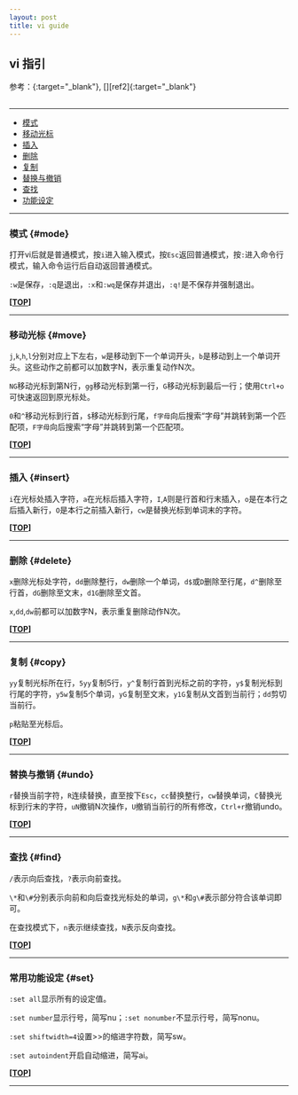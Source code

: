 ```yaml
---
layout: post
title: vi guide
---
```

## vi 指引

参考：[][ref1]{:target="_blank"}, [][ref2]{:target="_blank"}

[ref1]:
[ref2]:


<h2 id="top"></h2>

***

*   [模式](#mode)
*   [移动光标](#move)
*   [插入](#insert)
*   [删除](#delete)
*   [复制](#copy)
*   [替换与撤销](#undo)
*   [查找](#find)
*   [功能设定](#set)

***

### 模式 {#mode}

打开vi后就是普通模式，按`i`进入输入模式，按`Esc`返回普通模式，按`:`进入命令行模式，输入命令运行后自动返回普通模式。

`:w`是保存，`:q`是退出，`:x`和`:wq`是保存并退出，`:q!`是不保存并强制退出。

**[[TOP](#top)]**

***

### 移动光标 {#move}

`j`,`k`,`h`,`l`分别对应上下左右，`w`是移动到下一个单词开头，`b`是移动到上一个单词开头。这些动作之前都可以加数字N，表示重复动作N次。

`NG`移动光标到第N行，`gg`移动光标到第一行，`G`移动光标到最后一行；使用`Ctrl+o`可快速返回到原光标处。

`0`和`^`移动光标到行首，`$`移动光标到行尾，`f字母`向后搜索“字母”并跳转到第一个匹配项，`F字母`向后搜索“字母”并跳转到第一个匹配项。

**[[TOP](#top)]**

***

### 插入 {#insert}

`i`在光标处插入字符，`a`在光标后插入字符，`I`,`A`则是行首和行末插入，`o`是在本行之后插入新行，`O`是本行之前插入新行，`cw`是替换光标到单词末的字符。

**[[TOP](#top)]**

***

### 删除 {#delete}

`x`删除光标处字符，`dd`删除整行，`dw`删除一个单词，`d$`或`D`删除至行尾，`d^`删除至行首，`dG`删除至文末，`d1G`删除至文首。

`x`,`dd`,`dw`前都可以加数字N，表示重复删除动作N次。

**[[TOP](#top)]**

***

### 复制 {#copy}

`yy`复制光标所在行，`5yy`复制5行，`y^`复制行首到光标之前的字符，`y$`复制光标到行尾的字符，`y5w`复制5个单词，`yG`复制至文末，`y1G`复制从文首到当前行；`dd`剪切当前行。

`p`粘贴至光标后。

**[[TOP](#top)]**

***

### 替换与撤销 {#undo}

`r`替换当前字符，`R`连续替换，直至按下`Esc`，`cc`替换整行，`cw`替换单词，`C`替换光标到行末的字符，`uN`撤销N次操作，`U`撤销当前行的所有修改，`Ctrl+r`撤销undo。

**[[TOP](#top)]**

***

### 查找 {#find}

`/`表示向后查找，`?`表示向前查找。

`\*`和`\#`分别表示向前和向后查找光标处的单词，`g\*`和`g\#`表示部分符合该单词即可。

在查找模式下，`n`表示继续查找，`N`表示反向查找。

**[[TOP](#top)]**

***

### 常用功能设定 {#set}

`:set all`显示所有的设定值。

`:set number`显示行号，简写nu；`:set nonumber`不显示行号，简写nonu。

`:set shiftwidth=4`设置>>的缩进字符数，简写sw。

`:set autoindent`开启自动缩进，简写ai。

**[[TOP](#top)]**

***